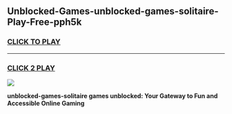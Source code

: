 
## Unblocked-Games-unblocked-games-solitaire-Play-Free-pph5k
<h3>
<a href="https://premium76.site?title=unblocked-games-solitaire&ref=22A">CLICK TO PLAY</a></h3>
<hr>

<h3>
<a href="https://premium76.site?title=unblocked-games-solitaire&ref=22A">CLICK 2 PLAY</a>
  
</h3>

<a href="https://premium76.site?title=unblocked-games-solitaire&ref=22A"><img src="https://clearcache.store/games.png"></a>


**unblocked-games-solitaire games unblocked: Your Gateway to Fun and Accessible Online Gaming**
